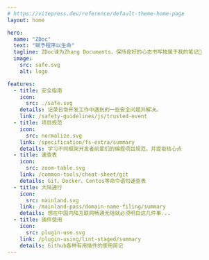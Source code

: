 ```yaml
---
# https://vitepress.dev/reference/default-theme-home-page
layout: home

hero:
  name: "ZDoc"
  text: "赋予程序以生命"
  tagline: ZDoc译为Zhang Documents，保持良好的心态书写独属于我的笔记💪
  image:
    src: safe.svg
    alt: logo

features:
  - title: 安全指南
    icon:
      src: ./safe.svg
    details: 记录日常开发工作中遇到的一些安全问题并解决。
    link: /safety-guidelines/js/trusted-event
  - title: 项目规范
    icon:
      src: normalize.svg
    link: /specification/fs-extra/summary
    details: 学习不同框架开发者前辈们的编程项目规范，并提取核心点
  - title: 速查表
    icon:
      src: zoom-table.svg
    link: /common-tools/cheat-sheet/git
    details: Git、Docker、Centos等命令语句速查表
  - title: 大陆通行
    icon:
      src: mainland.svg
    link: /mainland-pass/domain-name-filing/summary
    details: 想在中国内陆互联网畅通无阻就必须明白这几件事...
  - title: 插件使用
    icon:
      src: plugin-use.svg
    link: /plugin-using/lint-staged/summary
    details: Github各种有用插件的使用简记
---
```

